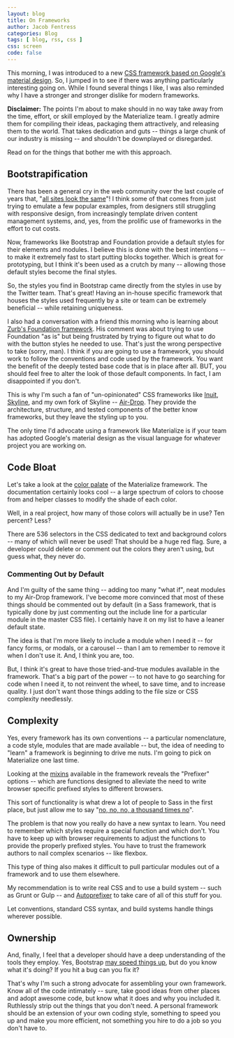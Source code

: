 ```yaml
---
layout: blog
title: On Frameworks
author: Jacob Fentress
categories: Blog
tags: [ blog, rss, css ]
css: screen
code: false
---
```


This morning, I was introduced to a new [CSS framework based on Google's material design](http://materializecss.com). So, I jumped in to see if there was anything particularly interesting going on. While I found several things I like, I was also reminded why I have a stronger and stronger dislike for modern frameworks.

**Disclaimer:** The points I'm about to make should in no way take away from the time, effort, or skill employed by the Materialize team. I greatly admire them for compiling their ideas, packaging them attractively, and releasing them to the world. That takes dedication and guts -- things a large chunk of our industry is missing -- and shouldn't be downplayed or disregarded.

Read on for the things that bother me with this approach.

## Bootstrapification

There has been a general cry in the web community over the last couple of years that, "[all sites look the same](https://twitter.com/timcaynes/status/554593526034731008)"! I think some of that comes from just trying to emulate a few popular examples, from designers still struggling with responsive design, from increasingly template driven content management systems, and, yes, from the prolific use of frameworks in the effort to cut costs.

Now, frameworks like Bootstrap and Foundation provide a default styles for their elements and modules. I believe this is done with the best intentions -- to make it extremely fast to start putting blocks together. Which is great for prototyping, but I think it's been used as a crutch by many -- allowing those default styles become the final styles.

So, the styles you find in Bootstrap came directly from the styles in use by the Twitter team. That's great! Having an in-house specific framework that houses the styles used frequently by a site or team can be extremely beneficial -- while retaining uniqueness.

I also had a conversation with a friend this morning who is learning about [Zurb's Foundation framework](http://foundation.zurb.com). His comment was about trying to use Foundation "as is" but being frustrated by trying to figure out what to do with the button styles he needed to use. That's just the wrong perspective to take (sorry, man). I think if you are going to use a framework, you should work to follow the conventions and code used by the framework. You want the benefit of the deeply tested base code that is in place after all. BUT, you should feel free to alter the look of those default components. In fact, I am disappointed if you don't.

This is why I'm such a fan of "un-opinionated" CSS frameworks like [Inuit](http://inuitcss.com), [Skyline](http://skyline.is), and my own fork of Skyline -- [Air-Drop](https://github.com/guerillalabs/air-drop). They provide the architecture, structure, and tested components of the better know frameworks, but they leave the styling up to you.

The only time I'd advocate using a framework like Materialize is if your team has adopted Google's material design as the visual language for whatever project you are working on.

## Code Bloat

Let's take a look at the [color palate](http://materializecss.com/color.html) of the Materialize framework. The documentation certainly looks cool -- a large spectrum of colors to choose from and helper classes to modify the shade of each color.

Well, in a real project, how many of those colors will actually be in use? Ten percent? Less?

There are 536 selectors in the CSS dedicated to text and background colors -- many of which will never be used! That should be a huge red flag. Sure, a developer could delete or comment out the colors they aren't using, but guess what, they never do.

### Commenting Out by Default

And I'm guilty of the same thing -- adding too many "what if", neat modules to my Air-Drop framework. I've become more convinced that most of these things should be commented out by default (in a Sass framework, that is typically done by just commenting out the include line for a particular module in the master CSS file). I certainly have it on my list to have a leaner default state.

The idea is that I'm more likely to include a module when I need it -- for fancy forms, or modals, or a carousel -- than I am to remember to remove it when I don't use it. And, I think you are, too.

But, I think it's great to have those tried-and-true modules available in the framework. That's a big part of the power -- to not have to go searching for code when I need it, to not reinvent the wheel, to save time, and to increase quality. I just don't want those things adding to the file size or CSS complexity needlessly.

## Complexity

Yes, every framework has its own conventions -- a particular nomenclature, a code style, modules that are made available -- but, the idea of needing to "learn" a framework is beginning to drive me nuts. I'm going to pick on Materialize one last time.

Looking at the [mixins](http://materializecss.com/sass.html) available in the framework reveals the "Prefixer" options -- which are functions designed to alleviate the need to write browser specific prefixed styles to different browsers.

This sort of functionality is what drew a lot of people to Sass in the first place, but just allow me to say "[no, no, no, a thousand times no](http://giphy.com/gifs/no-arrested-development-michael-bluth-js3SsYYvMiWLC)".

The problem is that now you really do have a new syntax to learn. You need to remember which styles require a special function and which don't. You have to keep up with browser requirements to adjust the functions to provide the properly prefixed styles. You have to trust the framework authors to nail complex scenarios -- like flexbox.

This type of thing also makes it difficult to pull particular modules out of a framework and to use them elsewhere.

My recommendation is to write real CSS and to use a build system -- such as Grunt or Gulp -- and [Autoprefixer](http://css-tricks.com/autoprefixer/) to take care of all of this stuff for you.

Let conventions, standard CSS syntax, and build systems handle things wherever possible.

## Ownership

And, finally, I feel that a developer should have a deep understanding of the tools they employ. Yes, Bootstrap [may speed things up](https://twitter.com/brad_frost/status/559902179730157568), but do you know what it's doing? If you hit a bug can you fix it?

That's why I'm such a strong advocate for assembling your own framework. Know all of the code intimately -- sure, take good ideas from other places and adopt awesome code, but know what it does and why you included it. Ruthlessly strip out the things that you don't need. A personal framework should be an extension of your own coding style, something to speed you up and make you more efficient, not something you hire to do a job so you don't have to.
